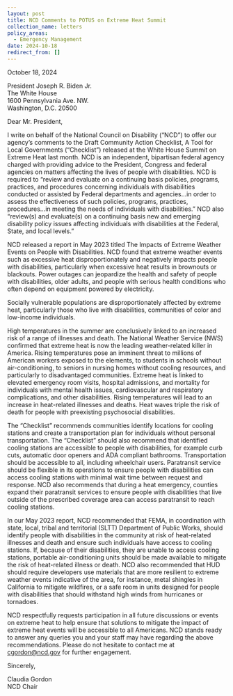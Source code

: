 ```yaml
---
layout: post
title: NCD Comments to POTUS on Extreme Heat Summit
collection_name: letters
policy_areas:
  - Emergency Management
date: 2024-10-18
redirect_from: []
---
```

October 18, 2024

President Joseph R. Biden Jr.\
The White House\
1600 Pennsylvania Ave. NW.\
Washington, D.C. 20500

Dear Mr. President,

I write on behalf of the National Council on Disability (“NCD”) to offer our agency’s comments to the Draft Community Action Checklist, A Tool for Local Governments  (“Checklist”) released at the White House Summit on Extreme Heat last month. NCD is an independent, bipartisan federal agency charged with providing advice to the President, Congress and federal agencies on matters affecting the lives of people with disabilities. NCD is required to “review and evaluate on a continuing basis policies, programs, practices, and procedures concerning individuals with disabilities conducted or assisted by Federal departments and agencies…in order to assess the effectiveness of such policies, programs, practices, procedures…in meeting the needs of individuals with disabilities.”  NCD also “review(s) and evaluate(s) on a continuing basis new and emerging disability policy issues affecting individuals with disabilities at the Federal, State, and local levels.”  

NCD released a report in May 2023 titled The Impacts of Extreme Weather Events on People with Disabilities.  NCD found that extreme weather events such as excessive heat disproportionately and negatively impacts people with disabilities, particularly when excessive heat results in brownouts or blackouts. Power outages can jeopardize the health and safety of people with disabilities, older adults, and people with serious health conditions who often depend on equipment powered by electricity.

Socially vulnerable populations are disproportionately affected by extreme heat, particularly those who live with disabilities, communities of color and low-income individuals. 

High temperatures in the summer are conclusively linked to an increased risk of a range of illnesses and death.  The National Weather Service (NWS) confirmed that extreme heat is now the leading weather-related killer in America. Rising temperatures pose an imminent threat to millions of American workers exposed to the elements, to students in schools without air-conditioning, to seniors in nursing homes without cooling resources, and particularly to disadvantaged communities.  Extreme heat is linked to elevated emergency room visits, hospital admissions, and mortality for individuals with mental health issues, cardiovascular and respiratory complications, and other disabilities. Rising temperatures will lead to an increase in heat-related illnesses and deaths.  Heat waves triple the risk of death for people with preexisting psychosocial disabilities.  

The “Checklist” recommends communities identify locations for cooling stations and create a transportation plan for individuals without personal transportation. The “Checklist” should also recommend that identified cooling stations are accessible to people with disabilities, for example curb cuts, automatic door openers and ADA compliant bathrooms. Transportation should be accessible to all, including wheelchair users. Paratransit service should be flexible in its operations to ensure people with disabilities can access cooling stations with minimal wait time between request and response. NCD also recommends that during a heat emergency, counties expand their paratransit services to ensure people with disabilities that live outside of the prescribed coverage area can access paratransit to reach cooling stations.

In our May 2023 report, NCD recommended that FEMA, in coordination with state, local, tribal and territorial (SLTT) Department of Public Works, should identify people with disabilities in the community at risk of heat-related illnesses and death and ensure such individuals have access to cooling stations. If, because of their disabilities, they are unable to access cooling stations, portable air-conditioning units should be made available to mitigate the risk of heat-related illness or death. NCD also recommended that HUD should require developers use materials that are more resilient to extreme weather events indicative of the area, for instance, metal shingles in California to mitigate wildfires, or a safe room in units designed for people with disabilities that should withstand high winds from hurricanes or tornadoes.

NCD respectfully requests participation in all future discussions or events on extreme heat to help ensure that solutions to mitigate the impact of extreme heat events will be accessible to all Americans. NCD stands ready to answer any queries you and your staff may have regarding the above recommendations. Please do not hesitate to contact me at cgordon@ncd.gov for further engagement. 

Sincerely,

Claudia Gordon\
NCD Chair
